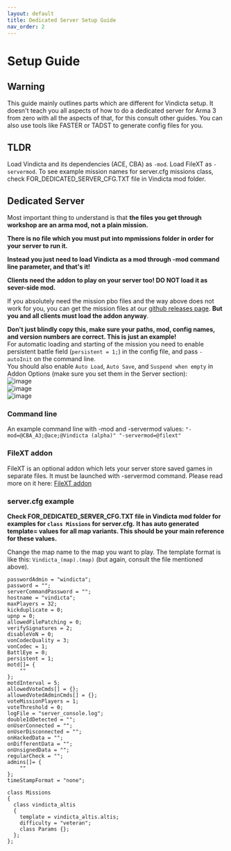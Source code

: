 ```yaml
---
layout: default
title: Dedicated Server Setup Guide
nav_order: 2
---
```


# Setup Guide

## Warning

This guide mainly outlines parts which are different for Vindicta setup. It doesn't teach you all aspects of how to do a dedicated server for Arma 3 from zero with all the aspects of that, for this consult other guides. You can also use tools like FASTER or TADST to generate config files for you.

## TLDR

Load Vindicta and its dependencies (ACE, CBA) as `-mod`. Load FileXT as `-servermod`. To see example mission names for server.cfg missions class, check FOR_DEDICATED_SERVER_CFG.TXT file in Vindicta mod folder.

## Dedicated Server

Most important thing to understand is that **the files you get through workshop are an arma mod, not a plain mission.**

**There is no file which you must put into mpmissions folder in order for your server to run it.**

**Instead you just need to load Vindicta as a mod through -mod command line parameter, and that's it!**

**Clients need the addon to play on your server too! DO NOT load it as sever-side mod.**

If you absolutely need the mission pbo files and the way above does not work for you, you can get the mission files at our [github releases page](https://github.com/Sparker95/Vindicta/releases). **But you and all clients must load the addon anyway**.

**Don't just blindly copy this, make sure your paths, mod, config names, and version numbers are correct. This is just an example!**  
For automatic loading and starting of the mission you need to enable persistent battle field (`persistent = 1;`) in the config file, and pass `-autoInit` on the command line.  
You should also enable `Auto Load`, `Auto Save`, and `Suspend when empty` in Addon Options (make sure you set them in the Server section):  
![image](https://user-images.githubusercontent.com/1453936/80655533-d145ad80-8a76-11ea-8064-a8aebc92fbac.png)  
![image](https://user-images.githubusercontent.com/1453936/80655245-13baba80-8a76-11ea-880f-beeb5fab635b.png)  
![image](https://user-images.githubusercontent.com/1453936/80655274-2503c700-8a76-11ea-830f-2622e718bbc3.png)  

### Command line
An example command line with -mod and -servermod values:
`"-mod=@CBA_A3;@ace;@Vindicta (alpha)" "-servermod=@filext"`

### FileXT addon
FileXT is an optional addon which lets your server store saved games in separate files. It must be launched with -servermod command. Please read more on it here:
[FileXT addon](https://vindicta-team.github.io/Vindicta-Docs/alt-save-game-storage.html)

### server.cfg example

**Check FOR_DEDICATED_SERVER_CFG.TXT file in Vindicta mod folder for examples for `class Missions` for server.cfg.**
**It has auto generated template= values for all map variants. This should be your main reference for these values.**

Change the map name to the map you want to play.
The template format is like this: `Vindicta_(map).(map)` (but again, consult the file mentioned above).

```
passwordAdmin = "windicta";
password = "";
serverCommandPassword = "";
hostname = "vindicta";
maxPlayers = 32;
kickduplicate = 0;
upnp = 0;
allowedFilePatching = 0;
verifySignatures = 2;
disableVoN = 0;
vonCodecQuality = 3;
vonCodec = 1;
BattlEye = 0;
persistent = 1;
motd[]= {
	""
};
motdInterval = 5;
allowedVoteCmds[] = {};
allowedVotedAdminCmds[] = {};
voteMissionPlayers = 1;
voteThreshold = 0;
logFile = "server_console.log";
doubleIdDetected = "";
onUserConnected = "";
onUserDisconnected = "";
onHackedData = "";
onDifferentData = "";
onUnsignedData = "";
regularCheck = "";
admins[]= {
	""
};
timeStampFormat = "none";

class Missions
{
  class vindicta_altis
  {
    template = vindicta_altis.altis;
    difficulty = "veteran";
    class Params {};
  };
};
```

